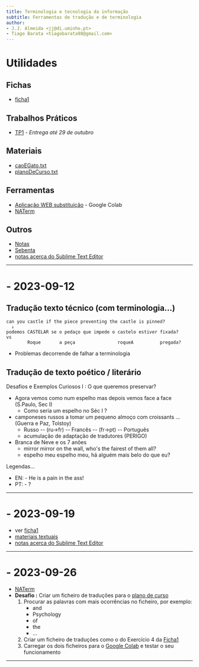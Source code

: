 ```yaml
---
title: Terminologia e tecnologia da informação
subtitle: Ferramentas de tradução e de terminologia
author:
- J.J. Almeida <jj@di.uminho.pt>
- Tiago Barata <tiagobarata98@gmail.com>
---
```


# Utilidades

## Fichas

- [ficha1](Ficha1.pdf)

## Trabalhos Práticos

- [TP1](TP1.pdf) - _Entrega até 29 de outubro_

## Materiais

- [caoEGato.txt](materiaistextuais/file1.txt)
- [planoDeCurso.txt](materiaistextuais/plano-de-curso.txt)

## Ferramentas

- [Aplicação WEB substituição](https://colab.research.google.com/drive/1j-lL8bcJCE3q9sweK8A1xOd-IQZqU7lM?usp=sharing) - Google Colab
- [NATerm](https://natura.di.uminho.pt/jjbin/naterm)

## Outros

- [Notas](sebenta.md)
- [Sebenta](sebenta.pdf)
- [notas acerca do Sublime Text Editor](sublime)

---

# - 2023-09-12

## Tradução texto técnico (com terminologia...)

~~~
can you castle if the piece preventing the castle is pinned?
  ↓
podemos CASTELAR se o pedaço que impede o castelo estiver fixada?
vs
        Roque       a peça                roqueA          pregada?
~~~

- Problemas decorrende de falhar a terminologia

## Tradução de texto poético / literário

Desafios e Exemplos Curiosos I : O que queremos preservar?

- Agora vemos como num espelho mas depois vemos face a face (S.Paulo, Sec I)
  - Como seria um espelho no Séc I ?
- camponeses russos a tomar um pequeno almoço com croissants ... (Guerra e Paz, Tolstoy)
  - Russo -- (ru→fr) -- Francês -- (fr→pt) -- Português
  - acumulação de adaptação de tradutores (PERIGO)
- Branca de Neve e os 7 anões
  - mirror mirror on the wall, who's the fairest of them all?
  - espelho meu espelho meu, há alguém mais belo do que eu?

Legendas...

-  EN: - He is a pain in the ass!
-  PT: - ?

---

# - 2023-09-19

- ver [ficha1](Ficha1.pdf)
- [materiais textuais](materiaistextuais)
- [notas acerca do Sublime Text Editor](sublime)

---

# - 2023-09-26
- [NATerm](https://natura.di.uminho.pt/jjbin/naterm)
- **Desafio :**  Criar um ficheiro de traduções para o [plano de curso](materiaistextuais/plano-de-curso.txt)
  1. Procurar as palavras com mais ocorrências no ficheiro, por exemplo:
      - and
      - Psychology
      - of
      - the
      - ...
  2. Criar um ficheiro de traduções como o do Exercício 4 da [Ficha1](Ficha1.pdf)
  3. Carregar os dois ficheiros para o [Google Colab](https://colab.research.google.com/drive/1j-lL8bcJCE3q9sweK8A1xOd-IQZqU7lM?usp=sharing) e testar o seu funcionamento

---